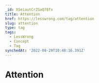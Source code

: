 ```yaml
---
_id: XSeiautCrZGaQ78fx
title: Attention
href: https://lesswrong.com/tag/attention
slug: attention
type: tag
tags:
  - LessWrong
  - Concept
  - Tag
synchedAt: '2022-08-29T10:48:16.391Z'
---
```

# Attention

